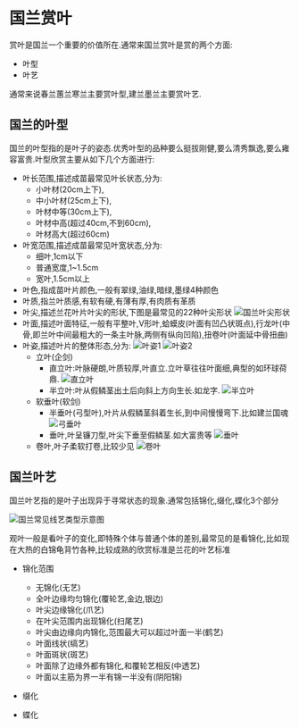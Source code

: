 # 国兰赏叶

赏叶是国兰一个重要的价值所在.通常来国兰赏叶是赏的两个方面:

+ 叶型
+ 叶艺
  
通常来说春兰蕙兰寒兰主要赏叶型,建兰墨兰主要赏叶艺.

## 国兰的叶型

国兰的叶型指的是叶子的姿态.优秀叶型的品种要么挺拔刚健,要么清秀飘逸,要么雍容富贵.叶型欣赏主要从如下几个方面进行:

+ 叶长范围,描述成苗最常见叶长状态,分为:
    + 小叶材(20cm上下),
    + 中小叶材(25cm上下),
    + 叶材中等(30cm上下),
    + 叶材中高(超过40cm,不到60cm),
    + 叶材高大(超过60cm)
+ 叶宽范围,描述成苗最常见叶宽状态,分为:
    + 细叶,1cm以下
    + 普通宽度,1~1.5cm
    + 宽叶,1.5cm以上
+ 叶色,指成苗叶片颜色,一般有翠绿,油绿,暗绿,墨绿4种颜色
+ 叶质,指兰叶质感,有软有硬,有薄有厚,有肉质有革质
+ 叶尖,描述兰花叶片叶尖的形状,下图是最常见的22种叶尖形状
    ![国兰叶尖形状](../../../assets/images/国兰叶尖.jpeg)
+ 叶面,描述叶面特征,一般有平整叶,V形叶,蛤蟆皮(叶面有凹凸状斑点),行龙叶(中骨,即兰叶中间最粗大的一条主叶脉,两侧有纵向凹陷),扭卷叶(叶面延中骨扭曲)
+ 叶姿,描述叶片的整体形态,分为:
    ![叶姿1](../../../assets/images/兰花叶姿_1.jpeg)
    ![叶姿2](../../../assets/images/兰花叶姿_2.jpeg)
    + 立叶(企剑)
        + 直立叶:叶脉硬朗,叶质较厚,叶直立.立叶草往往叶面细,典型的如环球荷鼎.
            ![直立叶](../../../assets/images/国兰直立叶.jpeg)
        + 半立叶:叶从假鳞茎出土后向斜上方向生长.如龙字.
            ![半立叶](../../../assets/images/国兰半立叶.webp)
    + 软垂叶(软剑)
        + 半垂叶(弓型叶),叶片从假鳞茎斜着生长,到中间慢慢弯下.比如建兰国魂
            ![弓垂叶](../../../assets/images/国兰弓垂叶.webp)
        + 垂叶,叶呈镰刀型,叶尖下垂至假鳞茎.如大富贵等
            ![垂叶](../../../assets/images/国兰垂叶.webp)
    + 卷叶,叶子柔软打卷,比较少见
        ![卷叶](../../../assets/images/国兰卷叶.webp)

## 国兰叶艺

国兰叶艺指的是叶子出现异于寻常状态的现象.通常包括锦化,缀化,蝶化3个部分

![国兰常见线艺类型示意图](../../../assets/images/国兰常见线艺类型示意图.jpeg)



观叶一般是看叶子的变化,即特殊个体与普通个体的差别,最常见的是看锦化,比如现在大热的白锦龟背竹各种,比较成熟的欣赏标准是兰花的叶艺标准
+ 锦化范围
    + 无锦化(无艺)
    + 全叶边缘均匀锦化(覆轮艺,金边,银边)
    + 叶尖边缘锦化(爪艺)
    + 在叶尖范围内出现锦化(扫尾艺)
    + 叶尖由边缘向内锦化,范围最大可以超过叶面一半(鹤艺)
    + 叶面线状(缟艺)
    + 叶面斑状(斑艺)
    + 叶面除了边缘外都有锦化,和覆轮艺相反(中透艺)
    + 叶面以主筋为界一半有锦一半没有(阴阳锦)

+ 缀化

+ 蝶化